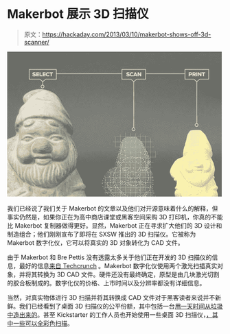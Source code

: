 # Makerbot 展示 3D 扫描仪

> 原文：<https://hackaday.com/2013/03/10/makerbot-shows-off-3d-scanner/>

![scan](img/c941bd169896f49e7098da86dd69a016.png)

我们已经说了我们关于 Makerbot 的文章以及他们对开源意味着什么的解释，但事实仍然是，如果你正在为高中商店课堂或黑客空间采购 3D 打印机，你真的不能比 Makerbot 复制器做得更好。显然，Makerbot 正在寻求扩大他们的 3D 设计和制造组合；他们刚刚宣布了即将在 SXSW 推出的 3D 扫描仪。它被称为 Makerbot 数字化仪，它可以将真实的 3D 对象转化为 CAD 文件。

由于 Makerbot 和 Bre Pettis 没有透露太多关于他们正在开发的 3D 扫描仪的信息，最好的信息[来自 Techcrunch](http://techcrunch.com/2013/03/08/makerbot-announces-its-first-easy-to-use-desktop-3d-scanner-the-digitizer/) 。Makerbot 数字化仪使用两个激光扫描真实对象，并将其转换为 3D CAD 文件。硬件还没有最终确定，原型是由几块激光切割的胶合板制成的。数字化仪的价格、上市时间以及分辨率都没有详细信息。

当然，对真实物体进行 3D 扫描并将其转换成 CAD 文件对于黑客读者来说并不新鲜。我们已经看到了桌面 3D 扫描仪的公平份额，其中包括一台[用一天时间从垃圾中造出来的](http://hackaday.com/2013/02/14/3d-scanner-made-in-a-day/)。甚至 Kickstarter 的工作人员也开始使用一些桌面 3D 扫描仪，[，其中一些可以全彩色扫描](http://www.kickstarter.com/projects/621838643/desktop-3d-scanner)。